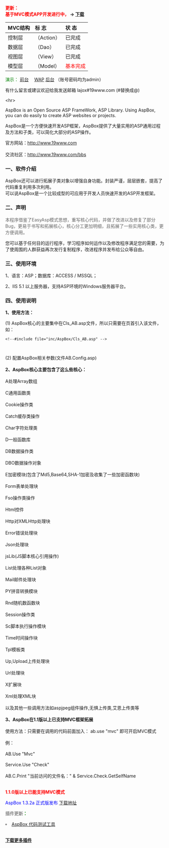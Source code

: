 <p><b><font color='red'>更新：<br>
基于MVC模式APP开发进行中，</font> <font color='blue'></font> → <a href='http://www.19www.com/download.html'>下载</a></b></p>

| **MVC结构** | **标 志** | **状 态** |
|:----------|:--------|:--------|
| 控制层       | （Action） | 已完成     |
| 数据层       | （Dao）   | 已完成     |
| 视图层       | （View）  | 已完成     |
| 模型层       | （Model） | <font color='red'>基本完成</font> |

<font color='green'>演示：</font>
[前台](http://demo.399d.com/appweb/) 　[WAP](http://demo.399d.com/appweb/?m=wap)
[后台](http://demo.399d.com/appweb/admin.asp) （账号密码均为admin）

<p>有什么留言或建议欢迎给我发送邮箱 lajox#19www.com (#替换成@)</p>


&lt;hr&gt;



<p>AspBox is an Open Source ASP FrameWork, ASP Library. Using AspBox, you can do easily to create ASP websites or projects.</p><p>AspBox是一个方便快速开发ASP框架，AspBox提供了大量实用的ASP通用过程及方法和子类，可以简化大部分的ASP操作。</p><p>官方网站：<a href='http://www.19www.com/'><a href='http://www.19www.com'>http://www.19www.com</a></a><br></br> 交流社区：<a href='#.md'>http://www.19www.com/bbs</a></p><p><h3>一、软件介绍</h3></p><p>AspBox还可以进行拓展子类对象以增强自身功能。封装严谨，层层嵌套，提高了代码重复利用多次利用。<br>可以说AspBox是一个比较成型的可应用于开发人员快速开发的ASP开发框架。<p><h3>二、声明</h3> </p>
<p><font color='#666666'>本程序借鉴了EasyAsp模式思想，重写核心代码，并做了改进以及修复了部分Bug，更易于书写和拓展核心，核心分工更加明细，且拓展了一些实用核心类，更方便调用。</font></p>
<p>您可以基于任何目的运行程序，学习程序如何运作以及修改程序满足您的需要，为了使周围的人群获益再次发行复制程序，改进程序并发布给公众等自由。</p>
<p><h3>三、使用环境</h3> </p><p>1、语言：ASP；数据库：ACCESS / MSSQL；</p><p>2、IIS 5.1 以上服务器，支持ASP环境的Windows服务器平台。 </p>
<h3><a></a>
四、使用说明<a href='#使用说明'></a>
</h3>
<p>
<strong>1、使用方法：</strong>
</p>
(1) AspBox核心的主要集中在Cls_AB.asp文件，所以只需要在页首引入该文件，如：<br>
<pre><code>&lt;!--#include file="inc/AspBox/Cls_AB.asp" --&gt;<br>
</code></pre>
(2) 配置AspBox相关参数(文件AB.Config.asp)<br>
<br>
<strong>2、AspBox核心主要包含了这么些核心：</strong><br>
<br>A处理Array数组<br>
<br>C通用函数类<br>
<br>Cookie操作类<br>
<br>Catch缓存类操作<br>
<br>Char字符处理类<br>
<br>D一般函数库<br>
<br>DB数据操作类<br>
<br>DBO数据操作对象<br>
<br>E加密模块(包含了Md5,Base64,SHA-1加密及收集了一些加密函数块)<br>
<br>Form表单处理块<br>
<br>Fso操作类操作<br>
<br>Html控件<br>
<br>Http对XMLHttp处理块<br>
<br>Error错误处理块<br>
<br>Json处理块<br>
<br>jsLib(JS脚本核心引用操作)<br>
<br>List处理各种List对象<br>
<br>Mail邮件处理块<br>
<br>PY拼音转换模块<br>
<br>Rnd随机数函数块<br>
<br>Session操作类<br>
<br>Sc脚本执行操作模块<br>
<br>Time时间操作块<br>
<br>Tpl模板类<br>
<br>Up,Upload上传处理块<br>
<br>Url处理块<br>
<br>X扩展块<br>
<br>Xml处理XML块<br>
<br>以及其他一些调用方法如aspjpeg组件操作,无惧上传类,艾恩上传类等<br>
<br>
<strong>3、AspBox在1.1版以上已支持MVC框架拓展</strong><br>
<br>使用方法：只需要在调用的代码前面加入： ab.use "mvc" 即可开启MVC模式<br>
<br>例：<br>
<br>AB.Use "Mvc"<br>
<br>Service.Use "Check"<br>
<br>AB.C.Print "当前访问的文件名：" & Service.Check.GetSelfName<br>
<br><font color='#888888'>

<p><b><font color='red'>1.1.0版以上已能支持MVC模式</font></b></p>

<p><font color='blue'>AspBox 1.3.2a 正式版发布</font>  <a href='http://code.google.com/p/aspbox/downloads/list?q=label:Featured'>下载地址</a></p>

<strong>插件更新<font color='green'>：</font></strong><br>
<li><a href='http://demo.19www.com/demo/run.html'>AspBox 代码测试工具</a>

<br><b><a href='http://code.google.com/p/aspbox-plugin'>下载更多插件</a></b>
